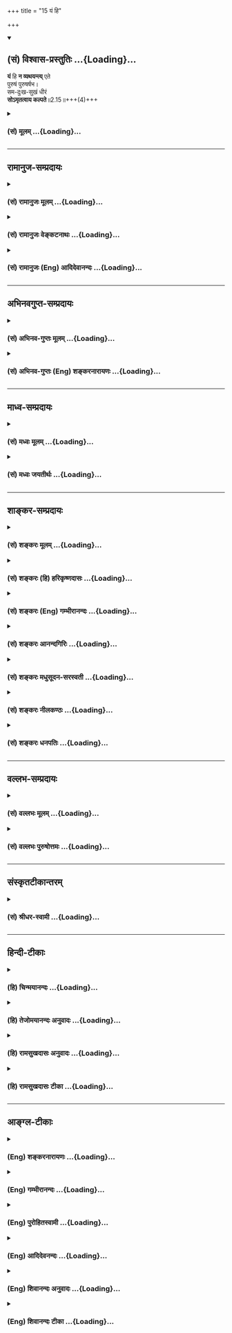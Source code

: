 +++
title = "15 यं हि"

+++
<div class="js_include" newlevelforh1="2" title="(सं) विश्वास-प्रस्तुतिः" unfilled url="/mahAbhAratam/vyAsaH/shlokashaH/06-bhIShma-parva/03-bhagavad-gItA-parva/saMskRtam/vishvAsa-prastutiH/02_sAnkhya-yogaH_sarva-/15_yaM_hi.md">
<details open><summary><h2>(सं) विश्वास-प्रस्तुतिः ...{Loading}...</h2></summary>

**यं** हि **न व्यथयन्त्य्** एते  
पुरुषं पुरुषर्षभ।  
सम-दुःख-सुखं धीरं  
**सोऽमृतत्वाय कल्पते**॥2.15॥+++(4)+++
</details>
</div>
<div class="js_include collapsed" newlevelforh1="3" title="(सं) मूलम्" unfilled url="/mahAbhAratam/vyAsaH/shlokashaH/06-bhIShma-parva/03-bhagavad-gItA-parva/saMskRtam/mUlam/02_sAnkhya-yogaH_sarva-/15_yaM_hi.md">
<details><summary><h3>(सं) मूलम् ...{Loading}...</h3></summary>

यं हि न व्यथयन्त्येते पुरुषं पुरुषर्षभ।  
समदुःखसुखं धीरं सोऽमृतत्वाय कल्पते।।2.15।।
</details>
</div>


_________________
## रामानुज-सम्प्रदायः
<div class="js_include collapsed" newlevelforh1="3" title="(सं) रामानुजः मूलम्" unfilled url="/mahAbhAratam/vyAsaH/shlokashaH/06-bhIShma-parva/03-bhagavad-gItA-parva/saMskRtam/rAmAnujaH/mUlam/02_sAnkhya-yogaH_sarva-/15_yaM_hi.md">
<details><summary><h3>(सं) रामानुजः मूलम् ...{Loading}...</h3></summary>

तत्क्षान्तिः किम्-अर्था इत्यत आह -
।।2.15।।**यं पुरुषं** धैर्ययुक्तम् अवर्जनीयदुःखं सुखवन्मन्यमानम्
अमृतत्वसाधनतया स्ववर्णोचितं युद्धादिकर्म अनभिसंहितफलं कुर्वाणं
तदन्तर्गताः शस्त्रपातादिमृढुक्रूरस्पर्शा **न व्यथयन्ति** स एव अमृतत्वं
साधयति न त्वादृशो दुःखासहिष्णुः इत्यर्थः। अतः आत्मनां नित्यत्वाद् एतावद्
अत्र कर्तव्यम् इत्यर्थः।  
यत्तु आत्मनां नित्यत्वं देहानां स्वाभाविकं नाशित्वं च शोकानिमित्तिम्
उक्तङ्गतासूनगतासूंश्च नानुशोचन्ति पण्डिताः (गीता 2।11) इति तद्
उपपादयितुम् आरभते  

</details>
</div>
<div class="js_include collapsed" newlevelforh1="3" title="(सं) रामानुजः वेङ्कटनाथः" unfilled url="/mahAbhAratam/vyAsaH/shlokashaH/06-bhIShma-parva/03-bhagavad-gItA-parva/saMskRtam/rAmAnujaH/venkaTanAthaH/02_sAnkhya-yogaH_sarva-/15_yaM_hi.md">
<details><summary><h3>(सं) रामानुजः वेङ्कटनाथः ...{Loading}...</h3></summary>

  
  
।।2.15।। तत्क्षमा किमर्थेति किं दृष्टार्थत्वात् उतादृष्टार्थत्वात् उत
स्वरसवाहित्वेनावर्जनीयत्वात्। न प्रथमः दुःखरूपतयोपलम्भात् न द्वितीयः
गुरुवधकुलक्षयादिरूपाधर्मबहुलत्वात् न तृतीयः युद्धान्निवृत्त्यैव
शस्त्रपाताद्यभावादिति भावः। तितिक्षार्हत्वद्योतनायधीरम् इति पदम्।
सुखदुःखवैषम्याज्ञत्वभ्रमं तयोः समपरिमाणत्वादिभ्रमं च व्युदस्यन्
किमर्थेति शङ्कां च प्रतिवदति अवर्जनीयदुःखं सुखवन्मन्यमानमिति। यथा
ह्यारोग्यताम औषधादिक्लेशं सुखसाधनत्वात्सुखवन्मत्वा प्रवर्तते यथा
चार्थार्थी समुद्रतरणादिक्लेशम् तथा तापत्रयनिवृत्तिं निरतिशयानन्दं च
लिप्सुः तदुपायनान्तरीयकदुःखं सुखवदेव मन्येतेति भावः। तस्करादिष्वपि
सम्भावितस्य द्वन्द्वतितिक्षामात्रस्य मोक्षे
हेतुत्वव्युदासायोक्तंअमृतत्वसाधनतयेत्यादि। एते इत्यस्य
तात्पर्यमवर्जनीयत्वं च दर्शयितुमुक्तंतदन्तर्गता इति। व्यथयन्ति
अप्राप्तत्वधिया परितापेन चालयन्तीत्यर्थः न तु
पीडयन्तीति। मृदुक्रूरस्पर्शा इति। मृदुस्पर्शस्याप्युपाद्रानात्।
यत्तच्छब्दरूपपरोक्षनिर्देशेनपुरुषर्षभ इति विपरीतकाक्वा च फलितमाह स
एवेति। त्वादृशः अस्थानस्नेहाद्याकुलः।
अनन्तरश्लोकार्थप्रसङ्गायात्मनाशप्रतीकारनैरपेक्ष्याय च निगमयति आत्मनां
नित्यत्वादिति। एतावदिति तितिक्षामात्रं न तु शोकादि। अत्रेति आगमापायिनां
तत्त्वज्ञानेन निवर्तिष्यमाणसन्तानानां
अमृतत्वलक्षणपरमपुरुषार्थोपायानुष्ठानेऽवर्जनीयसन्निधीनां
सन्नपातादिदुःखानामागतावित्यर्थः। कर्तव्यमिति अकरणे त्वपवर्गरूपफलाभावः
स्वधर्मपरित्यागेन प्रत्यवायः धैर्याद्यभावनिमित्ताकीर्त्यादिप्रसङ्गश्च
स्यादिति भावः।  
  
  
  

</details>
</div>
<div class="js_include collapsed" newlevelforh1="3" title="(सं) रामानुजः (Eng) आदिदेवानन्दः" unfilled url="/mahAbhAratam/vyAsaH/shlokashaH/06-bhIShma-parva/03-bhagavad-gItA-parva/saMskRtam/rAmAnujaH/english/AdidevAnandaH/02_sAnkhya-yogaH_sarva-/15_yaM_hi.md">
<details><summary><h3>(सं) रामानुजः (Eng) आदिदेवानन्दः ...{Loading}...</h3></summary>

2.15 That person endowed with courage, who considers pain as inevitable as pleasure, and who performs war and such other acts suited to his station in life without attachment to the results and only as a means of attaining immortality - one whom the impact of weapons in war etc.,
which involve soft or harsh contacts, do not trouble, that person only attains immortality, not a person like you, who cannnot bear grief. As the selves are immortal, what is to be done here, is this much only.
This is the meaning. Because of the immortality of the selves and the natural destructibility of the bodies, there is no cause for grief. It was told (previously): 'The wise grieve neither for the dead nor for the living' (2. 11). Now the Lord elucidates the same view.

</details>
</div>


_________________
## अभिनवगुप्त-सम्प्रदायः
<div class="js_include collapsed" newlevelforh1="3" title="(सं) अभिनव-गुप्तः मूलम्" unfilled url="/mahAbhAratam/vyAsaH/shlokashaH/06-bhIShma-parva/03-bhagavad-gItA-parva/saMskRtam/abhinava-guptaH/mUlam/02_sAnkhya-yogaH_sarva-/15_yaM_hi.md">
<details><summary><h3>(सं) अभिनव-गुप्तः मूलम् ...{Loading}...</h3></summary>

।।2.16।। ननु यत एवागमापायिनः सर्वे दशाविशेषास्तत एव शोच्यन्ते मैवम्।
तथाहि कोऽयमागमो नाम उत्पत्तिरिति चेत् +++(S नामेति चेत्)+++। सापि का असत
आत्मलाभः सा इति त्वसत्। असत्स्वभावता हि निःस्वभावता निरात्मता +++(N omit
निरात्मता)+++ निरात्मा निःस्वभावः कथं सस्वभावीकर्तुं शक्यः अनीलं हि न
नीलीकर्तुं शक्यम् स्वभावान्तरापत्तेर्दुष्टत्वात्। तथा च शास्त्रम्  
  
न हि स्वभावो भावानां व्यावर्तेतौष्ण्यवद्रवेः इति।  
  
अथ सत एवात्मलाभ उत्पत्तिः तदा +++(S तदलब्ध जात्वप्यभावा )+++ लब्धात्मनोऽस्य
जात्वप्यनभावान्नित्यतैव इति आगमे का शोच्यता एवमपायोऽति सतः असतो वा
असत्तावदसदेव। सत्स्वभावस्यापि कथमसत्तास्वभावः द्वितीये क्षणेऽसौ
असत्स्वभाव इति चेत् आद्येऽपि तथा स्यादिति न कश्चिद्भावः स्यात्।
स्वभावस्यात्यागात्। अथ मुद्गरपातादिना +++(S K मुद्गरादिना)+++ अस्य नाशः
क्रियते। स यदि व्यतिरिक्तः भावस्य किं वृत्तम् न दृश्यते इति चेत्। मा नाम
दर्शि भावः न त्वन्यथाभूतः पटावृत इव।  
  
अव्यतिरिक्तस्तु नासौ इत्युक्तम्।  

</details>
</div>
<div class="js_include collapsed" newlevelforh1="3" title="(सं) अभिनव-गुप्तः (Eng) शङ्करनारायणः" unfilled url="/mahAbhAratam/vyAsaH/shlokashaH/06-bhIShma-parva/03-bhagavad-gItA-parva/saMskRtam/abhinava-guptaH/english/shankaranArAyaNaH/02_sAnkhya-yogaH_sarva-/15_yaM_hi.md">
<details><summary><h3>(सं) अभिनव-गुप्तः (Eng) शङ्करनारायणः ...{Loading}...</h3></summary>

2.15 But, because all these different situations are of the nature of
coming and going, on that account itself are they not to be lamented on
; It is not so. As for instance : What is this which is termed 'coming'
; If it is 'birth', what is that 'birth' itself ; It is wrong to say
that is the same as gaining the self by what is non-existent. For, to be
of the nature of non-existence, is indeed to be devoid of every inherent
nature and to be devoid of the very self. If a thing is devoid of the
self and devoid of every nature, how is it possible to convert it into
what has an intrinsic nature ; Surely, it is impossible to convert the
non-blue into blue. For, it is faulty and undesirable to covert the
non-blue into blue. For, it is faulty and undesirable to conclude that a
thing with certain in nature changes to be of a different nature. Hence
the scritpure goes - 'The intrinsic nature of beings would not cease to
exist, e.g., the heat of the sun'. On the other hand, if the 'birth'
signifies the gaining of self just by what \[really\] exists, even then,
why the lamentability on its coming ; For, what has gained a self, could
never be non-existent and conseently it would be eternal. Likewise, is
the act of 'going' also meant for the existent or the non-existent ;
What is non-existent is just non-existent \[for ever.\] How can there be
a non-existence-nature even in the case of that which is of the
existence-nature ; If it is said that it is of the non-existence-nature
in the second moment; \[since its birth\], then it should be so even in
the first moment; and so nothing would be existent. For, the intrinsic
nature \[ever\] remains unabandoned. But is it not that the destruction
of it (i.e., of a given thing, like a pot) is brought about by the
stroke of a hammer etc.; Yet, if that destruction is altogether
different \[from the existent one i.e. the pot\], then what does it
matter for what is existent ; But, it is not be seen \[at that time\] ;
Yet, what is actually existent (pot) may not be seen just as when it is
covered with a cloth; but it has not turned to be altogether different.
In fact, it has been said \[in the scriptures\] that this is not
different \[from the existent\]. Summarising all these, \[the Lord\]
says -

</details>
</div>


_________________
## माध्व-सम्प्रदायः
<div class="js_include collapsed" newlevelforh1="3" title="(सं) मध्वः मूलम्" unfilled url="/mahAbhAratam/vyAsaH/shlokashaH/06-bhIShma-parva/03-bhagavad-gItA-parva/saMskRtam/madhvaH/mUlam/02_sAnkhya-yogaH_sarva-/15_yaM_hi.md">
<details><summary><h3>(सं) मध्वः मूलम् ...{Loading}...</h3></summary>

।।2.15।। अतः प्रयोजनमाह यं हीति। यमेते मात्रास्पर्शा न व्यथयन्ति।
पुरिशयमेव सन्तं शरीरसम्बधाभावे सर्वेषां व्यथाभावात्पुरुषमिति विशेषणम्।
कथं न व्यथयन्ति समदुःखसुखत्वात् तत्कथं धैर्येण।  

</details>
</div>
<div class="js_include collapsed" newlevelforh1="3" title="(सं) मध्वः जयतीर्थः" unfilled url="/mahAbhAratam/vyAsaH/shlokashaH/06-bhIShma-parva/03-bhagavad-gItA-parva/saMskRtam/madhvaH/jayatIrthaH/02_sAnkhya-yogaH_sarva-/15_yaM_hi.md">
<details><summary><h3>(सं) मध्वः जयतीर्थः ...{Loading}...</h3></summary>

।।2.15।। अतो मात्रास्पर्शानां विफलीकरणतो भवत्प्रयोजनमाह **अत** इति।
दुःखाभावस्य युद्धाकरणेनैव सम्भवात्किं तत्कृत्वा
प्रसक्तदुःखाभावायाभिमानत्यागेनेत्येतदाशङ्कापरिहारायेति शेषः। पूर्वश्लोके
तितिक्षस्वेतिपदं सहस्वेति कैश्चिद्व्याख्यातम् तदसत्। तदनुवादे
विफलीकरणस्यैव प्रतीतेरिति भावेनाद्यपादं व्याख्याति **यमि**ति। न
व्यथयन्ति न चालयन्ति न शीतोष्णसुखदुःखलक्षणवैषम्यवन्तं कुर्वन्तीत्यर्थः।
स्त्रीणामप्येवंविधानां मैत्रेयीप्रमुखानाममृतत्वश्रवणात्पुरुषमिति
विशेषणमयुक्तमित्यतोऽन्यथा व्याचष्टे **पुरी**ति शरीरसबन्धिनमेव सन्तं
शरीरदर्शनवन्तमित्यर्थः। एतदपि किमर्थं विशेषणमित्यत आह **शरीरे**ति।
सुप्त्यादौ सर्वेषां प्राकृतानामप्यभिमानाभावेन
व्यथाभावादमृतत्वप्रसक्तिरित्याशङ्कानिवृत्त्यर्थमित्यर्थः। ननु यस्य
देहादावभिमानो नास्ति तस्य दुःखं सुखं च नास्तीत्युक्तं तस्य कथंसमदुःखसुखं
धीरं इति विशेषणद्वयम् अस्य पूर्वकक्ष्यागतत्वादित्याशङ्क्य
तदुपायप्रदर्शनार्थं पूर्वावस्थानुवादोऽयमिति क्रमेण पृच्छापूर्वकमाशयमाह
**कथमि**ति। येनाभिमानत्यागेन मात्रास्पर्शा न व्यथयन्ति स कथं केनोपायेन
भवतीत्यर्थः। दुःखं यथानुपादेयमपुरुषार्थत्वात् तथा वैषयिकं
सुखमप्यमृतत्वविरोधित्वादनुपादेयं यस्य स समदुःखसुखः। एवम्भावे च कथं
सुखहेतुषु शोभनाध्यासलक्षणस्तद्विरोधिषु द्वेषलक्षणोऽभिमान स्यादिति भावः।
तत्समदुःखसुखत्वमेव **कथं** केनोपायेन भवतीत्यर्थः **धैर्येणे**ति सुखे
दुःखे च प्राप्ते सति तत्कार्ययोरुत्सेकविषादयोः स्तम्भकेन
प्रयत्नेनेत्यर्थः।  

</details>
</div>


_________________
## शाङ्कर-सम्प्रदायः
<div class="js_include collapsed" newlevelforh1="3" title="(सं) शङ्करः मूलम्" unfilled url="/mahAbhAratam/vyAsaH/shlokashaH/06-bhIShma-parva/03-bhagavad-gItA-parva/saMskRtam/shankaraH/mUlam/02_sAnkhya-yogaH_sarva-/15_yaM_hi.md">
<details><summary><h3>(सं) शङ्करः मूलम् ...{Loading}...</h3></summary>

।।2.15।।  
  
**यं हि पुरुषं** समे दुःखसुखे यस्य तं **समदुःखसुखं** सुखदुःखप्राप्तौ
हर्षविषादरहितं धीरं धीमन्तं **न व्यथयन्ति** न चालयन्ति
नित्यात्मदर्शनाद् एते यथोक्ताः शीतोष्णादयः **स**
नित्यात्मस्वरूपदर्शननिष्ठो द्वन्द्वसहिष्णुः **अमृतत्वाय** अमृतभावाय
मोक्षायेत्यर्थः **कल्पते** समर्थो भवति।।  
इतश्च शोकमोहौ अकृत्वा शीतोष्णादिसहनं युक्तं यस्मात्

</details>
</div>
<div class="js_include collapsed" newlevelforh1="3" title="(सं) शङ्करः (हि) हरिकृष्णदासः" unfilled url="/mahAbhAratam/vyAsaH/shlokashaH/06-bhIShma-parva/03-bhagavad-gItA-parva/saMskRtam/shankaraH/hindI/harikRShNadAsaH/02_sAnkhya-yogaH_sarva-/15_yaM_hi.md">
<details><summary><h3>(सं) शङ्करः (हि) हरिकृष्णदासः ...{Loading}...</h3></summary>

।।2.15।। शीतउष्णादि सहन करनेवालेको क्या ( लाभ ) होता है सो सुन  
  
सुखदुःखको समान समझनेवाले अर्थात् जिसकी दृष्टिमें सुखदुःख समान हैं
सुखदुःखकी प्राप्तिमें जो हर्षविषादसे रहित रहता है ऐसे जिस धीर बुद्धिमान्
पुरुषको ये उपर्युक्त शीतोष्णादि व्यथा नहीं पहँचा सकते अर्थात् नित्य
आत्मदर्शनसे विचलित नहीं कर सकते।  
वह नित्य आत्मदर्शननिष्ठ और शीतोष्णादि द्वन्द्वोंको सहन करनेवाला पुरुष
मृत्युसे अतीत हो जानेके लिये यानी मोक्षके लिये समर्थ होता है।  

</details>
</div>
<div class="js_include collapsed" newlevelforh1="3" title="(सं) शङ्करः (Eng) गम्भीरानन्दः" unfilled url="/mahAbhAratam/vyAsaH/shlokashaH/06-bhIShma-parva/03-bhagavad-gItA-parva/saMskRtam/shankaraH/english/gambhIrAnandaH/02_sAnkhya-yogaH_sarva-/15_yaM_hi.md">
<details><summary><h3>(सं) शङ्करः (Eng) गम्भीरानन्दः ...{Loading}...</h3></summary>

2.15 What will happen to one who bears cold and heat; Listen: Verily,
the person৷৷.,'etc. (O Arjuna) hi, verily; yam purusam, the person whom;
ete, these, cold and heat mentioned above; na, do not; vyathayanti,
torment, do not perturb; dhiram, the wise man; sama-duhkha-sukham, to
whom sorrow and happiness are the same, who is free from happiness and
sorrow when subjected to pleasure and pain, because of his realization
of the enternal Self; sah, he, who is established in the realization of
the enternal Self, who forbears the opposites; kalpate, becomes fit;
amrtattvaya, for Immortality, for the state of Immortality, i.e. for
Liberation.

</details>
</div>
<div class="js_include collapsed" newlevelforh1="3" title="(सं) शङ्करः आनन्दगिरिः" unfilled url="/mahAbhAratam/vyAsaH/shlokashaH/06-bhIShma-parva/03-bhagavad-gItA-parva/saMskRtam/shankaraH/AnandagiriH/02_sAnkhya-yogaH_sarva-/15_yaM_hi.md">
<details><summary><h3>(सं) शङ्करः आनन्दगिरिः ...{Loading}...</h3></summary>

।।2.15।। अधिकारिविशेषणं तितिक्षुत्वं नोपयुक्तं केवलस्य तस्य
पुमर्थाहेतुत्वादिति शङ्कते **शीतेति।** विवेकवैराग्यादिसहितं
तन्मोक्षहेतुज्ञानद्वारा तदर्थमिति परिहरति **श्रृण्विति।**
तितिक्षमाणस्य विवक्षितं लाभमुपलम्भयति **यं हीति।**
हर्षविषादरहितमित्यत्र शमादिसाधनसंपन्नत्वमुच्यते **धीमन्तमिति।**
नित्यानित्यविवेकभागित्वमेतच्चोभयं वैराग्यादेरुपलक्षणम्। नित्यात्मदर्शनं
त्वमर्थज्ञानं साधनचतुष्टयवन्तमधिकारिणमनूद्य त्वंपदार्थज्ञानवतस्तस्य
मोक्षौपयिकवाक्यार्थज्ञानयोग्यतामाह **स नित्येति।  
**

</details>
</div>
<div class="js_include collapsed" newlevelforh1="3" title="(सं) शङ्करः मधुसूदन-सरस्वती" unfilled url="/mahAbhAratam/vyAsaH/shlokashaH/06-bhIShma-parva/03-bhagavad-gItA-parva/saMskRtam/shankaraH/madhusUdana-sarasvatI/02_sAnkhya-yogaH_sarva-/15_yaM_hi.md">
<details><summary><h3>(सं) शङ्करः मधुसूदन-सरस्वती ...{Loading}...</h3></summary>

।।2.15।। नन्वन्तःकरणस्य सुखदुःखाद्याश्रयत्वे तस्यैव कर्तृत्वेन
भोक्तृत्वेन च चेतनत्वमभ्युपेयम् तथाच तद्व्यतिरिक्ते तद्भासके भोक्तरि
मानाभावान्नाममात्रे विवादः स्यात् तदभ्युपगमे च
बन्धमोक्षयोर्वैयधिकरण्यापत्तिः अन्तःकरणस्य सुखदुःखाश्रयत्वेन बद्धत्वात्
आत्मनश्च तद्व्यतिरिक्तस्य मुक्तत्वादित्याशङ्कामर्जुनस्यापनेतुमाह भगवान्
यं स्वप्रकाशत्वेन स्वतएव प्रसिद्धंअत्रायं पुरुषः स्वयंज्योतिर्भवति इति
श्रुतेः। पुरुषं पूर्णत्वेन पुरि शयानंस वा अयं पुरुषः सर्वासु पूर्षु
पुरिशयो नैतेन किंचनानावृतं नैतेन किंचनासंवृतम् इति श्रुतेः। समदुःखसुखं
समे दुःखसुखे अनात्मधर्मतया भास्यतया च यस्य निर्विकारस्य
स्वयंज्योतिषस्तम्। सुखदुःखग्रहणमशेषान्तःकरणपरिणामोपलक्षणार्थम्। एष नित्यो
महिमा ब्राह्मणस्य न कर्मणा वर्धते नो कनीयान् इति श्रुत्या
वृद्धिकनीयस्तारूपयोः सुखदुःखयोः प्रतिषेधात्। धीरं धियमीरयतीति
व्युत्पत्त्या चिदाभासद्वारा धीतादात्म्याध्यासेन धीप्रेरकम्।
धीसाक्षिणमित्यर्थः। स धीरः स्वप्नो भूत्वेमं लोकमतिक्रामति इति श्रुतेः।
एतेन बन्धप्रसक्तिर्दर्शिता। तदुक्तम्यतो मानानि सिध्यन्ति जाग्रदादित्रयं
तथा। भावाभावविभागश्च स ब्रह्मास्मीति बोध्यते इति। एते सुखदुःखदा
मात्रास्पर्शाः हि यस्मान्न व्यथयन्ति परमार्थतो न विकुर्वन्ति
सर्वविकारभासकत्वेन विकारायोग्यत्वात्सूर्यो यथा सर्वलोकस्य चक्षुर्न
लिप्यते चाक्षुषैर्बाह्यदोषैः। एकस्तथा सर्वभूतान्तरात्मा न लिप्यते
लोकदुःखेन बाह्यः इति श्रुतेः। अतः स पुरुषः
स्वस्वरूपभूतब्रह्मात्मैक्यज्ञानेन
सर्वदुःखोपादानतदज्ञाननिवृत्त्युपलक्षिताय
निखिलद्वैतानुपरक्तस्वप्रकाशपरमानन्दरूपाय अमृतत्वाय मोक्षाय कल्पते।
योग्यो भवतीत्यर्थः। यदि ह्यात्मा स्वाभाविकबन्धाश्रयः स्यात्तदा
स्वाभाविकधर्माणां धर्मिनिवृत्तिमन्तरेणानिवृत्तेर्न कदापि मुच्येत।
तथाचोक्तम्आत्मा कर्त्रादिरूपश्चेन्मा काङ्क्षीस्तर्हि मुक्तताम्। नहि
स्वभावो भावानां व्यावर्तेतौष्ण्यवद्रवेः।। इति।
प्रागभावासहवृत्तेर्युगपत्सर्वविशेषगुणनिवृत्तेर्धर्मिनिवृत्तेर्नान्तरीयकत्वदर्शनात्।
अथात्मनि बन्धो न स्वाभाविकः किंतु
बुद्ध्याद्युपाधिकृतःआत्मेन्द्रियमनोयुक्तं भोक्तेत्याहुर्मनीषिणः इति
श्रुतेः। तथाच धर्मिसद्भावेऽपि तन्निवृत्त्या मुक्त्युपपत्तिरितिचेत् हन्त
तर्हि यः स्वधर्ममन्यनिष्ठतया भासयति स
उपाधिरित्यभ्युपगमाद्बुद्ध्यादिरुपाधिः स्वधर्ममात्मनिष्ठतया
भासयतीत्यायातम्। तथाचायातं मार्गे बन्धस्यासत्यत्वाभ्युपगमात् नहि
स्फटिकमणौ जपाकुसुमोपधाननिमित्तो लोहितिमा सत्यः अतः
सर्वसंसारधर्मासंसर्गिणोऽप्यात्मन उपाधिवशात्तत्संसर्गित्वप्रतिभासो बन्धः।
स्वस्वरूपज्ञानेन तु स्वरूपाज्ञानतत्कार्यबुद्ध्याद्युपाधिनिवृत्त्या
तन्निमित्तनिखिलभ्रमनिवृत्तौ निर्मृष्टनिखिलभास्योपरागतया शुद्धस्य
स्वप्रकाशपरमानन्दतया पूर्णस्यात्मनः स्वत एव कैवल्यं मोक्ष इति न
बन्धमोक्षयोर्वैयधिकरण्यापत्तिः। अतएवनाममात्रे विवादः इत्यपास्तम्
भास्यभासकयोरेकत्वानुपपत्तेः। दुःखी स्वव्यतिरिक्तभास्यः भास्यत्वात् घटवत्
इत्यनुमानात् भास्यस्य भासकत्वादर्शनात् एकस्यैव भास्यत्वे भासकत्वे च
कर्तृकर्मविरोधादात्मनः कथमिति चेत्। न। तस्य भासकत्वमात्राभ्युपगमात्। अहं
दुःखीत्यादिवृत्तिसहिताहंकारभासकत्वेन तस्य कदापि भास्यकोटावप्रवेशात्।
अतएवदुःखी न स्वातिरिक्तभासकापेक्षः भासकत्वात् दीपवत् इत्यनुमानमपि न।
भास्यत्वेन स्वातिरिक्तभासकसाधकेन प्रतिरोधात्। भासकत्वं च भानकरणत्वं
स्वप्रकाशभानरूपत्वं वा। आद्ये दीपस्येव करणान्तरानपेक्षत्वेऽपि
स्वातिरिक्तभानसापेक्षत्वं दुःखिनो न व्याहन्यते। अन्यथा दृष्टान्तस्य
साध्यवैकल्यापत्तेः। द्वितीये त्वसिद्धो हेतुरित्यधिकबलतया भास्यत्वहेतुरेव
विजयते बुद्धिवृत्त्यतिरिक्तभानानभ्युपगमात्। बुद्धिरेव भानरूपेतिचेत्। न।
भानस्य सर्वदेशकालानुस्यूततया भेदकधर्मशून्यतया च  
  
विभोर्नित्यस्यैकस्य
चानित्यपरिच्छिन्नानेकरूपबुद्धिपरिणामात्मकत्वानुपपत्तेः
उत्पत्तिविनाशादिप्रतीतेश्चावश्यकल्प्यविषयसंबन्धविषयतयाप्युपपत्तेः।
अन्यथा
तत्तज्ज्ञानोत्पत्तिविनाशभेदादिकल्पनायामतिगौरवापत्तेरित्याद्यन्यत्र
विस्तरः। तथाच श्रुतिःनहि द्रष्टुर्दृष्टेर्विपरिलोपो
विद्यतेऽविनाशित्वात्आकाशवत्सर्वगतश्च नित्यःमहद्भूतमनन्तमपारं विज्ञानघन
एवतदेतद्ब्रह्मापूर्वमनपरमनन्तरमबाह्यभयमात्मा ब्रह्म सर्वानुभूः इत्याद्या
विभुनित्यस्वप्रकाशज्ञानरूपतामात्मनो दर्शयति।
एतेनाविद्यालक्षणादप्युपाधेर्व्यतिरेकः सिद्धः।
अतोऽसत्योपाधिनिबन्धनबन्धभ्रमस्य सत्यात्मज्ञानान्निवृत्तौ मुक्तिरिति
सर्वमवदातम्। पुरुषर्षभेति संबोधयन्स्वप्रकाशचैतन्यरूपत्वेन पुरुषत्वं
परमानन्दरूपत्वेन चात्मन ऋषभत्वं सर्वद्वैतापेक्षया श्रेष्ठत्वमजानन्नेव
शोचसि अतः स्वस्वरूपज्ञानादेव तव शोकनिवृत्तिः सुकरातरति शोकमात्मवित् इति
श्रुतेरिति सूचयति। अत्र पुरुषमित्येकवचनेन साङ्ख्यपक्षो निराकृतः। तैः
पुरुषबहुत्वाभ्युपगमात्।  

</details>
</div>
<div class="js_include collapsed" newlevelforh1="3" title="(सं) शङ्करः नीलकण्ठः" unfilled url="/mahAbhAratam/vyAsaH/shlokashaH/06-bhIShma-parva/03-bhagavad-gItA-parva/saMskRtam/shankaraH/nIlakaNThaH/02_sAnkhya-yogaH_sarva-/15_yaM_hi.md">
<details><summary><h3>(सं) शङ्करः नीलकण्ठः ...{Loading}...</h3></summary>

।।2.15।। तितिक्षाफलं प्रत्यक्षमेवेत्याह **यं हीति।** एते मात्रास्पर्शाः
प्राग्व्याख्यातरीत्या त्रिविधा अपि यं जाग्रति स्वप्नेऽसंप्रज्ञातसमाधौ वा
न व्यथयन्ति स्वास्थ्यान्न प्रच्यावयन्ति। पुरुषं पूर्षु अष्टासु वसतीति
पुरुषस्तम्। पुरश्चकर्मेन्द्रियाणि खलु पञ्च तथा पराणि ज्ञानेन्द्रियाणि मन
आदि चतुष्टयं च। प्राणादिपञ्चकमथो वियदादिकं च कामश्च कर्म च तमः पुनरष्टमी
पूः। इति प्रसिद्धाः। यद्वा स्थूलसूक्ष्मोपाधिमध्ये एव
इतरासामन्तर्भावादत्र पूरिति तम एव ग्राह्यम्। तेन कारणोपाधेरप्यात्मनो
विविक्तत्वं दर्शितम्। पुरुषर्षभेति त्वमप्येतदनुभवितुं योग्योऽसि
सर्वपुरुषश्रेष्ठत्वादिति सूचयति। उपाधित्रयत्यागादेव समे दुःखसुखे यस्य
तम्। नहि समाधिस्थस्य सुखाय दुःखाय वा शीतोष्णस्पर्शौ भवत इति युक्तमस्य
समदुःखसुखत्वम्। धीरं ध्यायिनं योगिनं न व्यथयन्ति। सोऽमृतत्वाय मोक्षाय
कल्पते योग्यो भवति।  

</details>
</div>
<div class="js_include collapsed" newlevelforh1="3" title="(सं) शङ्करः धनपतिः" unfilled url="/mahAbhAratam/vyAsaH/shlokashaH/06-bhIShma-parva/03-bhagavad-gItA-parva/saMskRtam/shankaraH/dhanapatiH/02_sAnkhya-yogaH_sarva-/15_yaM_hi.md">
<details><summary><h3>(सं) शङ्करः धनपतिः ...{Loading}...</h3></summary>

।।2.15।। तितिक्षायाः फलमाह **यमिति।** समे सुखदुःखे यस्य तं धीरं
धीमन्तं नित्यात्मज्ञानवन्तं नित्यात्मज्ञानादेते शीतोष्णादयो न चालयन्ति
यद्यप्येते मात्रास्पर्शा इति वक्तुमुचितं तथापि शीतादिकमदत्त्वा न
व्यथयन्ति इत्यतो भाष्यकृद्भिरेतच्छब्देन शीतादीनामेव परामर्शः कृतः। स
साधनचतुष्टसंपन्नो नित्यात्मदर्शननिष्ठोऽमृतत्वाय मोक्षाय समर्थो भवति।
पुरुषं न व्यथयन्ति त्वं तु पुरुषर्षभ इति सूचयन्नाह **पुरुषर्षभेति।**
अत्र केचिद्वर्णयन्ति। नन्वात्मनो नित्यत्वे विभुत्वे च न  
  
विवदामः। प्रतिदेहमेकत्वं तु न सहामहे।
तथाहिबुद्धिसुखदुःखेच्छाद्वेषप्रयत्नधर्माधर्मभावनाख्यनवविशेषगुणवन्तः
प्रतिदेहं भिन्ना एव नित्या विभवश्चात्मानः इति वैशेषिका मन्यन्ते। इममेव
पक्षं तार्किकमीमांसकादयोऽपि प्रतिपन्नाः। साङ्ख्यास्तु विप्रतिपद्यमाना
अप्यात्मनो गुणवत्त्वे प्रतिदेहं भेदे न विप्रतिपद्यन्ते। अन्यथा
सुखदुःखादिसंकरप्रसङ्गात्। तथाच भीष्मादिभिन्नस्य मम नित्यत्वे विभुत्वेऽपि
सुखदुःखादियोगि त्वात् भीष्मादिबन्धुदेहविच्छेदे सुखवियोगो दुःखसंयोगश्च
स्यादिति कथं शोकमोहौ नानुचितावित्यर्जुनाभिप्रायमाशङ्क्य
लिङ्गशरीरविवेकमाह **मात्रेति।** मात्रास्पर्शा
उत्पत्तिविनाशवतोऽन्तःकरणस्यैव शीतादिद्वारा सुखदुःखदा नतु नित्यस्य
विभोरात्मनः। तथाचान्तःकरणभेदान्न साङ्ख्योक्तः संकरप्रसङ्गः। वैशेषिकादयश्च
भ्रान्त्यैवात्मनो विकारित्वं भेदं चाङ्गीकृतवन्त इत्यर्थः।
अन्तःकरणस्यानित्यत्वाद्दृश्यत्वाञ्च नित्यदृग्रूपत्वात्त्वत्तो भिन्नस्य
सुखादिजनका ये मात्रास्पर्शास्तेऽप्यनित्यास्तांस्तितिक्षस्व नैते मम
किंचित्करा इति विवेकेनोपेक्षस्व। दुःखितादात्म्येनात्मानं दुःखिनं मा
ज्ञासीरित्यर्थः। नन्वन्तःकरणस्य सुखाद्याश्रयत्वे तस्यैव कर्तृत्वादिना
चेतनत्वमभ्युपेयम्। तथाच तद्य्वतिरिक्ते तद्भासके भोक्तरि
मानाभावान्नाममात्रे विवादः स्यात्तदभ्युपगमे च
बन्धमोक्षयोर्वैयधिकरण्यापत्तिः अन्तःकरणस्य सुखाद्याश्रयत्वेन बद्धत्वात्
आत्मनश्च तद्य्वतिरिक्तस्य मुक्तत्वादित्याशङ्कामर्जुनस्यापनेतुमाह
**यमिति।** यं स्वप्रकाशत्वेन स्वतएव प्रसिद्धं पुरुषं पूर्णत्वेन पुरि
शयानं समे सुखदुःखे अनात्मधर्मतया भास्यतया च यस्य तं धीरं धियं प्रेरयतीति
व्युत्पत्त्या चिदाभासद्वारा धीतादात्म्याध्यासेन धीप्रेरकं
धीसाक्षिणमित्यर्थः। एतेन बन्धप्रसक्तिर्दर्शिता। एते सुखदुःखदा
मात्रास्पर्शा यस्मान्न व्यथयन्ति परमार्थतो न विकुर्वन्ति स
पुरुषोऽमृतत्वाय मोक्षाय योग्यो भवतीत्यर्थः। अतः
सर्वधर्मासंसर्गिणोऽप्यात्मन उपाधिवशात्तत्संसर्गित्वप्रतिभासो बन्धः
स्वरुपज्ञानेन स्वरुपाज्ञानतत्कार्यबुद्य्धाद्युपाधिनिवृत्त्या
तन्निमित्तनिखिलभ्रमनिवृत्तौ निर्मृष्टनिखिलभास्योपरागतया शुद्धस्य
स्वप्रकाशपरमानन्दतया पूर्णस्यात्मनः स्वतएव कैवल्यं मोक्ष इति न
बन्धमोक्षयोर्वैयधिकरण्यापत्तिः। अतएव नाममात्रे विवाद इत्यपास्तम्।
भास्यभासकयोरेकत्वानुपपत्तेः। पुरुषर्षभेति
संबोधयन्स्वप्रकाशचैतन्यरुपत्वेन पुरुषत्वं परमानन्दरुपत्वेनात्मन ऋषभत्वं
सर्वद्वैतापेक्षया श्रेष्ठत्वमजानन्नेव शोचसि। अतः स्वरुपज्ञानादेव तव
शोकनिवृत्तिः सुकरातरति शोकमात्मवित् इति श्रुतेरिति सूचयतीति।
अत्रेदमवधेयम् शोतोष्णद्वारा सुखदुःखदा इत्यसंगतम्। सर्वेषां
मात्रास्पर्शानां सुखादिदातृत्वे शीतोष्णयोर्द्वारत्वाभावात्।
शीतोष्णग्रहणं त्रिविधसुखदुःखोपलक्षणार्थं शीतमुष्णं च कदाचित्सुखं
कदाचिद्दुःखं सुखदुःखे तु न कदाचिद्विपरीते इति तयोः पृथङ्निर्देश इति
स्वपरग्रन्थविरोधाच्च। शीतोष्णद्वारा सुखदुःखदा इत्यस्य शीतोष्णद्वारा
साक्षाच्च सुखदुःखदा इत्यर्थ इति यदि कश्चिद्ब्रूयात्तर्हि भाष्य
एवास्यार्थस्यान्तर्भावः। तस्मात् शीतं चोष्णं च सुखं च दुखं च
प्रयच्छन्तीति भाष्यकृध्वाख्यानमेवर्जु।
एतेनागमापायिनोऽन्तःकरणस्येत्यपास्तम्। वाक्यार्थस्य सत्यपि सभ्यक्संभवे
विशेष्याध्याहारानौचित्यात्। तितिक्षस्वेति वाक्यशेषस्य
मुख्यार्थत्यागापत्तेश्च। एतेनोत्तरश्लोकव्याख्यानमप्यपास्तम्। यं
पुरुषमित्येतावतैव निर्वाहे समे इत्यादिविशेषणद्वयस्यानर्थक्यापत्तेश्च।
बन्धप्रसक्तिरपि पुरिषु तादात्म्याध्यासं कृत्वा शेत इत्यर्थकेन
पुरुषशब्देनैव लभ्यते। एतेन सुखादेः क्षेत्रधर्मत्वस्य
वक्ष्यमाणत्वाच्चास्य व्याख्यानस्याकरणे भाष्यकृतां न्यूनता न शङ्कनीया।
एवमन्येषामपि मूलतद्भाष्यवहिर्भूताः कल्पनाः सभ्यग्विचार्य निराकर्तव्याः।
अस्माभिस्तु विस्तरभयान्नोद्धाठ्य निराक्रियन्ते।  

</details>
</div>


_________________
## वल्लभ-सम्प्रदायः
<div class="js_include collapsed" newlevelforh1="3" title="(सं) वल्लभः मूलम्" unfilled url="/mahAbhAratam/vyAsaH/shlokashaH/06-bhIShma-parva/03-bhagavad-gItA-parva/saMskRtam/vallabhaH/mUlam/02_sAnkhya-yogaH_sarva-/15_yaM_hi.md">
<details><summary><h3>(सं) वल्लभः मूलम् ...{Loading}...</h3></summary>

।।2.15।। सहनमेवाऽमृतत्वे हेतुरित्याह यं हीति। न व्यथयन्ति धीरं
सोऽमृतत्वाय क्षमो भवति।  

</details>
</div>
<div class="js_include collapsed" newlevelforh1="3" title="(सं) वल्लभः पुरुषोत्तमः" unfilled url="/mahAbhAratam/vyAsaH/shlokashaH/06-bhIShma-parva/03-bhagavad-gItA-parva/saMskRtam/vallabhaH/puruShottamaH/02_sAnkhya-yogaH_sarva-/15_yaM_hi.md">
<details><summary><h3>(सं) वल्लभः पुरुषोत्तमः ...{Loading}...</h3></summary>

  
  
।।2.15।। नन्वेतेषां सहनं किंफलकमित्याकाङ्क्षायामाह यं हि न व्यथयन्त्येत
इति। हे पुरुषर्षभ पुरुषश्रेष्ठ स्वतन्त्रमोक्षसाधनकारणसमर्थ यं पुरुषं
समदुःखसुखं समे दुःखसुखे वियोगसंयोगौ यस्य एतादृशं धीरं तत्सहनसमर्थमेते
मात्रास्पर्शाः न व्यथयन्ति न पराभवन्ति स पुरुषः अमृतत्वाय मोक्षाय
कल्पते। यद्वा मोक्षभावाय भक्त्यर्थं कल्पते योग्यो भवति।
भक्तिप्राप्तियोग्यो भवतीत्यर्थः। समदुःखत्वेन तदिच्छया
सर्वमानन्दरूपमेवाभाति इति व्यञ्जितम्।  
  
  
  

</details>
</div>


_________________
## संस्कृतटीकान्तरम्
<div class="js_include collapsed" newlevelforh1="3" title="(सं) श्रीधर-स्वामी" unfilled url="/mahAbhAratam/vyAsaH/shlokashaH/06-bhIShma-parva/03-bhagavad-gItA-parva/saMskRtam/shrIdhara-svAmI/02_sAnkhya-yogaH_sarva-/15_yaM_hi.md">
<details><summary><h3>(सं) श्रीधर-स्वामी ...{Loading}...</h3></summary>

।।2.15।। तत्प्रतीकारप्रयत्नादपि तत्सहनमेवोचितं महाफलत्वादित्याह
**यमिति।** एते मात्रास्पर्शाः यं पुरुषं न व्यथयन्ति नाभिभवन्ति। समे सुख
दुःखे यस्य तम्। स तैरविक्षिप्यमाणो धर्मज्ञानद्वारा अमृतत्वाय मोक्षाय
कल्पते योग्यो भवति।  

</details>
</div>


_________________
## हिन्दी-टीकाः
<div class="js_include collapsed" newlevelforh1="3" title="(हि) चिन्मयानन्दः" unfilled url="/mahAbhAratam/vyAsaH/shlokashaH/06-bhIShma-parva/03-bhagavad-gItA-parva/hindI/chinmayAnandaH/02_sAnkhya-yogaH_sarva-/15_yaM_hi.md">
<details><summary><h3>(हि) चिन्मयानन्दः ...{Loading}...</h3></summary>

।।2.15।। सुख और दुख को शान्त भाव से सहन करने का नाम तितिक्षा है जो
उपनिषदों के अनुसार आत्मसाक्षात्कार के लिये एक आवश्यक गुण है। इसी को
ध्यान में रखकर भगवान् श्रीकृष्ण कहते हैं कि इस प्रकार की तितिक्षा से
सम्पन्न व्यक्ति मोक्ष का अधिकारी बन जाता है।  
यहाँ मोक्ष का तात्पर्य अमृतत्व शब्द से किया है। इस शब्द से स्थूल शरीर का
मोक्ष नहीं समझना चाहिये। यहाँ इस शब्द का उपयोग उसके व्यापक अर्थ में किया
गया है। शरीर मन और बुद्धि तथा इनके द्वारा प्राप्त सभी अनुभव र्मत्य और
अनित्य ही हैं। इन उपाधियों के साथ हमारा तादात्म्य होने से इनके
जन्ममरणादि धर्मों से हम प्रभावित होकर दुखी होते हैं। अमृतत्व का अर्थ है
जो पुरुष अपने नित्य आत्मस्वरूप को पहचान लेता है वह इन सब अनुभवों को
प्राप्त कर उनके मध्य रहता हुआ भी शोकमोह को प्राप्त नहीं होता। उसे अपने
अमृतस्वरूप का विस्मरण नहीं होता।  
गीता के द्वारा महान् कवि व्यास जी भगवान् श्रीकृष्ण के माध्यम से हमें
हमारे जीवन का लक्ष्य बताते हैं पूर्णत्व की प्राप्ति। अल्पकाल के लिये
प्राप्त इस जीवन में हमको इस लक्ष्य प्राप्ति के लिये प्रयत्न करना चाहिये।
चिन्तित हुये बिना प्रसन्नतापूर्वक जीवन में आने वाले सुखदुखादि कष्टों को
सहन करने की सर्वोच्च साधना करने का इन परिस्थितियों में हमें अवसर मिलता
है।  
तितिक्षा का अर्थ निराश उदास भाव से जो हो रहा है उसको सहन करना ऐसा नहीं
है। यहाँ विशेष रूप से कहा है कि शीतोष्णादि द्वन्द्वों में जिसका मन समभाव
में स्थित रहता है वह धीर पुरुष मोक्ष का अधिकारी होता है। यहाँ प्रयोजन
निराश व्यक्ति की सहनशक्ति से नहीं बल्कि जगत् के परिर्वतनशील स्वभाव को
अच्छी प्रकार समझ लेने से है। विवेकी पुरुष में यह सार्मथ्य आ जाती है कि
सुख में उसे हर्षातिरेक नहीं होता और न दुख में अत्यन्त विषाद।  
जब तक देह के साथ हमारी अत्यन्त आसक्ति रहती है तब तक उसमें होने वाली
पीड़ाओं से हम विलग नहीं हो सकते और हम व्यथित हो जाते हैं। हृदय में प्रेम
अथवा घृणा के भाव के प्रादुर्भाव से यदि शारीरिक कष्ट सहने की आवश्यकता
पड़ती है तो वह क्षमता हममें आ जाती है। पुत्र के प्रति प्रेम के कारण उसको
शिक्षा आदि देने के लिए आवश्यकता पड़ने पर हम बड़ी प्रसन्नता से अपनी
शारीरिक सुख सुविधाओं का त्याग करने के लिए तैयार हो जाते हैं। वह असुविधा
हमें कष्ट नहीं पहुँचाती। इसी प्रकार बुद्धिनिष्ठ आदर्शों की प्राप्ति के
लिए शरीर और मन के आरामों को भी हम त्याग देते हैं। विश्व के अनेक देशभक्त
क्रान्तिकारियों ने अपने देश की स्वतन्त्र्ाता के आदर्शों को प्राप्त करने
के लिए अनेक कष्ट सहन करके अपने प्राणों की आहुति दी है।  
निम्नलिखित कारणों से भी तुम्हारे लिए उचित है कि शोक और मोह को छोड़ कर
तुम शान्तिपूर्वक शीतादि को सहन करो। क्योंकि  

</details>
</div>
<div class="js_include collapsed" newlevelforh1="3" title="(हि) तेजोमयानन्दः अनुवादः" unfilled url="/mahAbhAratam/vyAsaH/shlokashaH/06-bhIShma-parva/03-bhagavad-gItA-parva/hindI/tejomayAnandaH/anuvAdaH/02_sAnkhya-yogaH_sarva-/15_yaM_hi.md">
<details><summary><h3>(हि) तेजोमयानन्दः अनुवादः ...{Loading}...</h3></summary>

।।2.15।। हे पुरुषश्रेष्ठ ! दुख और सुख में समान भाव से रहने वाले जिस धीर
पुरुष को ये व्यथित नहीं कर सकते हैं वह अमृतत्व (मोक्ष) का अधिकारी होता
है।।

</details>
</div>
<div class="js_include collapsed" newlevelforh1="3" title="(हि) रामसुखदासः अनुवादः" unfilled url="/mahAbhAratam/vyAsaH/shlokashaH/06-bhIShma-parva/03-bhagavad-gItA-parva/hindI/rAmasukhadAsaH/anuvAdaH/02_sAnkhya-yogaH_sarva-/15_yaM_hi.md">
<details><summary><h3>(हि) रामसुखदासः अनुवादः ...{Loading}...</h3></summary>

।।2.15।। कारण कि हे पुरुषोंमें श्रेष्ठ अर्जुन! सुख-दुःखमें सम रहनेवाले
जिस धीर मनुष्यको ये मात्रास्पर्श (पदार्थ) व्यथित (सुखी-दुःखी) नहीं कर
पाते, वह अमर होनेमें समर्थ हो जाता है अर्थात् वह अमर हो जाता है।

</details>
</div>
<div class="js_include collapsed" newlevelforh1="3" title="(हि) रामसुखदासः टीका" unfilled url="/mahAbhAratam/vyAsaH/shlokashaH/06-bhIShma-parva/03-bhagavad-gItA-parva/hindI/rAmasukhadAsaH/TIkA/02_sAnkhya-yogaH_sarva-/15_yaM_hi.md">
<details><summary><h3>(हि) रामसुखदासः टीका ...{Loading}...</h3></summary>

।।2.15।।***व्याख्या--*****'पुरुषर्षभ'--**मनुष्य प्रायः परिस्थितियोंको
बदलनेका ही विचार करता है, जो कभी बदली नहीं जा सकतीं और जिनको बदलना सम्भव
ही नहीं। युद्धरूपी परिस्थितिके प्राप्त होनेपर अर्जुनने उसको बदलनेका
विचार न करके अपने कल्याणका विचार कर लिया है। यह कल्याणका विचार करना ही
मनुष्योंमें उनकी श्रेष्ठता है।

</details>
</div>


_________________
## आङ्ग्ल-टीकाः
<div class="js_include collapsed" newlevelforh1="3" title="(Eng) शङ्करनारायणः" unfilled url="/mahAbhAratam/vyAsaH/shlokashaH/06-bhIShma-parva/03-bhagavad-gItA-parva/english/shankaranArAyaNaH/02_sAnkhya-yogaH_sarva-/15_yaM_hi.md">
<details><summary><h3>(Eng) शङ्करनारायणः ...{Loading}...</h3></summary>

2.15. O the best among persons ! That wise person becomes immortal whom these (situations) do not trouble and to whom the pleasure and pain are
eal.

</details>
</div>
<div class="js_include collapsed" newlevelforh1="3" title="(Eng) गम्भीरानन्दः" unfilled url="/mahAbhAratam/vyAsaH/shlokashaH/06-bhIShma-parva/03-bhagavad-gItA-parva/english/gambhIrAnandaH/02_sAnkhya-yogaH_sarva-/15_yaM_hi.md">
<details><summary><h3>(Eng) गम्भीरानन्दः ...{Loading}...</h3></summary>

2.15 O (Arjuna, who are) foremost among men, verily, the person whom these do not torment, the wise man to whom sorrow and happhiness are the same he is fit for Immortality.

</details>
</div>
<div class="js_include collapsed" newlevelforh1="3" title="(Eng) पुरोहितस्वामी" unfilled url="/mahAbhAratam/vyAsaH/shlokashaH/06-bhIShma-parva/03-bhagavad-gItA-parva/english/purohitasvAmI/02_sAnkhya-yogaH_sarva-/15_yaM_hi.md">
<details><summary><h3>(Eng) पुरोहितस्वामी ...{Loading}...</h3></summary>

2.15 The hero whose soul is unmoved by circumstance, who accepts pleasure and pain with equanimity, only he is fit for immortality.

</details>
</div>
<div class="js_include collapsed" newlevelforh1="3" title="(Eng) आदिदेवनन्दः" unfilled url="/mahAbhAratam/vyAsaH/shlokashaH/06-bhIShma-parva/03-bhagavad-gItA-parva/english/AdidevanandaH/02_sAnkhya-yogaH_sarva-/15_yaM_hi.md">
<details><summary><h3>(Eng) आदिदेवनन्दः ...{Loading}...</h3></summary>

2.15 For, he whom these do not affect, O chief of men, and to whom pain and pleasure are the same - that steadfast man alone is worthy of immortality.

</details>
</div>
<div class="js_include collapsed" newlevelforh1="3" title="(Eng) शिवानन्दः अनुवादः" unfilled url="/mahAbhAratam/vyAsaH/shlokashaH/06-bhIShma-parva/03-bhagavad-gItA-parva/english/shivAnandaH/anuvAdaH/02_sAnkhya-yogaH_sarva-/15_yaM_hi.md">
<details><summary><h3>(Eng) शिवानन्दः अनुवादः ...{Loading}...</h3></summary>

2.15 That firm man whom, surely, these afflict not, O chief among men,
to whom pleasure and pain are the same, is fit for attaining immortality.

</details>
</div>
<div class="js_include collapsed" newlevelforh1="3" title="(Eng) शिवानन्दः टीका" unfilled url="/mahAbhAratam/vyAsaH/shlokashaH/06-bhIShma-parva/03-bhagavad-gItA-parva/english/shivAnandaH/TIkA/02_sAnkhya-yogaH_sarva-/15_yaM_hi.md">
<details><summary><h3>(Eng) शिवानन्दः टीका ...{Loading}...</h3></summary>

2.15 यम् whom; हि surely; न व्यथयन्ति afflict not; एते these; पुरुषम्
man; पुरुषर्षभ chief among men; समदुःखसुखम् same in pleasure and pain;
धीरम् firm man; सः he; अमृतत्वाय for immortality; कल्पते is fit.Commentary -- Dehadhyasa or identification of the Self with the body is the cause of pleasure and pain. The more you are able to identify yourself with the immortal; allpervading Self; the less will you be affected by the pairs of opposites (Dvandvas; pleasure and pain;
etc.)Titiksha or the power of endurance develops the willpower. Calm endurance in pleasure and pain; and heat and cold is one of the alifications of an aspirant on the path of Jnana Yoga. It is one of the Shatsampat or sixfold virtues. It is a condition of right knowledge.
Titiksha by itself cannot give you Moksha or liberation; but still; when coupled with discrimination and dispassion; it becomes a means to the attainment of Immortality or knowledge of the Self. (Cf.XVII.53)

</details>
</div>
